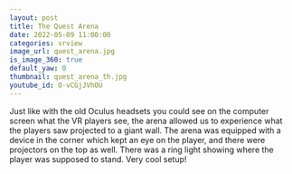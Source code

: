 ```yaml
---
layout: post
title: The Quest Arena
date: 2022-05-09 11:00:00
categories: vrview
image_url: quest_arena.jpg
is_image_360: true
default_yaw: 0
thumbnail: quest_arena_th.jpg
youtube_id: O-vCGjJVhOU
---
```

Just like with the old Oculus headsets you could see on the computer screen what the VR players see, the arena allowed us to experience what the players saw projected to a giant wall. The arena was equipped with a device in the corner which kept an eye on the player, and there were projectors on the top as well. There was a ring light showing where the player was supposed to stand. Very cool setup!
